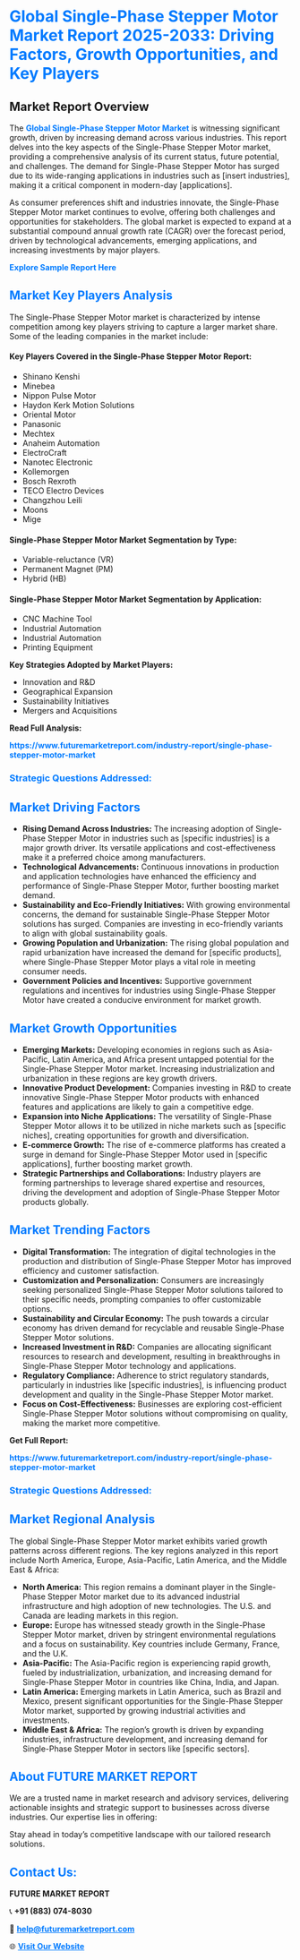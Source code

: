 <h1 style="color: #007BFF;">Global Single-Phase Stepper Motor Market Report 2025-2033: Driving Factors, Growth Opportunities, and Key Players</h1>

<section id="overview">
<h2>Market Report Overview</h2>
<p>The <a href="https://www.futuremarketreport.com/industry-report/single-phase-stepper-motor-market" style="color: #007BFF; text-decoration: none;"><strong>Global Single-Phase Stepper Motor Market</strong></a> is witnessing significant growth, driven by increasing demand across various industries. This report delves into the key aspects of the Single-Phase Stepper Motor market, providing a comprehensive analysis of its current status, future potential, and challenges. The demand for Single-Phase Stepper Motor has surged due to its wide-ranging applications in industries such as [insert industries], making it a critical component in modern-day [applications].</p>
<p>As consumer preferences shift and industries innovate, the Single-Phase Stepper Motor market continues to evolve, offering both challenges and opportunities for stakeholders. The global market is expected to expand at a substantial compound annual growth rate (CAGR) over the forecast period, driven by technological advancements, emerging applications, and increasing investments by major players.</p>
</section>

<section id="overview">
<p><a href="https://www.futuremarketreport.com/request-sample/reportId=50538" style="color: #007BFF; text-decoration: none;"><strong>Explore Sample Report Here</strong></a></p>
</section>

<section id="key-players">
<h2 style="color: #007BFF;">Market Key Players Analysis</h2>
<p>The Single-Phase Stepper Motor market is characterized by intense competition among key players striving to capture a larger market share. Some of the leading companies in the market include:</p>
<h4>Key Players Covered in the Single-Phase Stepper Motor Report:</h4>
<ul><li>Shinano Kenshi</li><li>Minebea</li><li>Nippon Pulse Motor</li><li>Haydon Kerk Motion Solutions</li><li>Oriental Motor</li><li>Panasonic</li><li>Mechtex</li><li>Anaheim Automation</li><li>ElectroCraft</li><li>Nanotec Electronic</li><li>Kollemorgen</li><li>Bosch Rexroth</li><li>TECO Electro Devices</li><li>Changzhou Leili</li><li>Moons</li><li>Mige</li></ul>
<h4>Single-Phase Stepper Motor Market Segmentation by Type:</h4>
<ul><li>Variable-reluctance (VR)</li><li>Permanent Magnet (PM)</li><li>Hybrid (HB)</li></ul>

<h4>Single-Phase Stepper Motor Market Segmentation by Application:</h4>
<ul><li>CNC Machine Tool</li><li>Industrial Automation</li><li>Industrial Automation</li><li>Printing Equipment</li></ul>
<p><strong>Key Strategies Adopted by Market Players:</strong></p>
<ul>
<li>Innovation and R&D</li>
<li>Geographical Expansion</li>
<li>Sustainability Initiatives</li>
<li>Mergers and Acquisitions</li>
</ul>
</section>

<section>
<p><strong>Read Full Analysis: </strong></p><a href="https://www.futuremarketreport.com/industry-report/single-phase-stepper-motor-market" style="color: #007BFF; text-decoration: none;"><strong>https://www.futuremarketreport.com/industry-report/single-phase-stepper-motor-market</strong></a>
<h3 style="color: #007BFF;">Strategic Questions Addressed:</h3>
</section>

<section id="driving-factors">
<h2 style="color: #007BFF;">Market Driving Factors</h2>
<ul>
<li><strong>Rising Demand Across Industries:</strong> The increasing adoption of Single-Phase Stepper Motor in industries such as [specific industries] is a major growth driver. Its versatile applications and cost-effectiveness make it a preferred choice among manufacturers.</li>
<li><strong>Technological Advancements:</strong> Continuous innovations in production and application technologies have enhanced the efficiency and performance of Single-Phase Stepper Motor, further boosting market demand.</li>
<li><strong>Sustainability and Eco-Friendly Initiatives:</strong> With growing environmental concerns, the demand for sustainable Single-Phase Stepper Motor solutions has surged. Companies are investing in eco-friendly variants to align with global sustainability goals.</li>
<li><strong>Growing Population and Urbanization:</strong> The rising global population and rapid urbanization have increased the demand for [specific products], where Single-Phase Stepper Motor plays a vital role in meeting consumer needs.</li>
<li><strong>Government Policies and Incentives:</strong> Supportive government regulations and incentives for industries using Single-Phase Stepper Motor have created a conducive environment for market growth.</li>
</ul>
</section>

<section id="growth-opportunities">
<h2 style="color: #007BFF;">Market Growth Opportunities</h2>
<ul>
<li><strong>Emerging Markets:</strong> Developing economies in regions such as Asia-Pacific, Latin America, and Africa present untapped potential for the Single-Phase Stepper Motor market. Increasing industrialization and urbanization in these regions are key growth drivers.</li>
<li><strong>Innovative Product Development:</strong> Companies investing in R&D to create innovative Single-Phase Stepper Motor products with enhanced features and applications are likely to gain a competitive edge.</li>
<li><strong>Expansion into Niche Applications:</strong> The versatility of Single-Phase Stepper Motor allows it to be utilized in niche markets such as [specific niches], creating opportunities for growth and diversification.</li>
<li><strong>E-commerce Growth:</strong> The rise of e-commerce platforms has created a surge in demand for Single-Phase Stepper Motor used in [specific applications], further boosting market growth.</li>
<li><strong>Strategic Partnerships and Collaborations:</strong> Industry players are forming partnerships to leverage shared expertise and resources, driving the development and adoption of Single-Phase Stepper Motor products globally.</li>
</ul>
</section>

<section id="trending-factors">
<h2 style="color: #007BFF;">Market Trending Factors</h2>
<ul>
<li><strong>Digital Transformation:</strong> The integration of digital technologies in the production and distribution of Single-Phase Stepper Motor has improved efficiency and customer satisfaction.</li>
<li><strong>Customization and Personalization:</strong> Consumers are increasingly seeking personalized Single-Phase Stepper Motor solutions tailored to their specific needs, prompting companies to offer customizable options.</li>
<li><strong>Sustainability and Circular Economy:</strong> The push towards a circular economy has driven demand for recyclable and reusable Single-Phase Stepper Motor solutions.</li>
<li><strong>Increased Investment in R&D:</strong> Companies are allocating significant resources to research and development, resulting in breakthroughs in Single-Phase Stepper Motor technology and applications.</li>
<li><strong>Regulatory Compliance:</strong> Adherence to strict regulatory standards, particularly in industries like [specific industries], is influencing product development and quality in the Single-Phase Stepper Motor market.</li>
<li><strong>Focus on Cost-Effectiveness:</strong> Businesses are exploring cost-efficient Single-Phase Stepper Motor solutions without compromising on quality, making the market more competitive.</li>
</ul>
</section>

<section>
<p><strong>Get Full Report: </strong></p><a href="https://www.futuremarketreport.com/industry-report/single-phase-stepper-motor-market" style="color: #007BFF; text-decoration: none;"><strong>https://www.futuremarketreport.com/industry-report/single-phase-stepper-motor-market</strong></a>
<h3 style="color: #007BFF;">Strategic Questions Addressed:</h3>
</section>


<section id="regional-analysis">
<h2 style="color: #007BFF;">Market Regional Analysis</h2>
<p>The global Single-Phase Stepper Motor market exhibits varied growth patterns across different regions. The key regions analyzed in this report include North America, Europe, Asia-Pacific, Latin America, and the Middle East & Africa:</p>
<ul>
<li><strong>North America:</strong> This region remains a dominant player in the Single-Phase Stepper Motor market due to its advanced industrial infrastructure and high adoption of new technologies. The U.S. and Canada are leading markets in this region.</li>
<li><strong>Europe:</strong> Europe has witnessed steady growth in the Single-Phase Stepper Motor market, driven by stringent environmental regulations and a focus on sustainability. Key countries include Germany, France, and the U.K.</li>
<li><strong>Asia-Pacific:</strong> The Asia-Pacific region is experiencing rapid growth, fueled by industrialization, urbanization, and increasing demand for Single-Phase Stepper Motor in countries like China, India, and Japan.</li>
<li><strong>Latin America:</strong> Emerging markets in Latin America, such as Brazil and Mexico, present significant opportunities for the Single-Phase Stepper Motor market, supported by growing industrial activities and investments.</li>
<li><strong>Middle East & Africa:</strong> The region’s growth is driven by expanding industries, infrastructure development, and increasing demand for Single-Phase Stepper Motor in sectors like [specific sectors].</li>
</ul>
</section>

<footer>
<h2 style="color: #007BFF;">About FUTURE MARKET REPORT</h2>
<p>We are a trusted name in market research and advisory services, delivering actionable insights and strategic support to businesses across diverse industries. Our expertise lies in offering:</p>

<p>Stay ahead in today’s competitive landscape with our tailored research solutions.</p>

<h2 style="color: #007BFF;">Contact Us:</h2>
<p><strong>FUTURE MARKET REPORT</strong></p>
<p>📞 <strong>+91 (883) 074-8030</strong></p>
<p>📧 <strong><a href="mailto:help@futuremarketreport.com" style="color: #007BFF;">help@futuremarketreport.com</a></strong></p>
<p>🌐 <strong><a href="https://www.futuremarketreport.com/" style="color: #007BFF;">Visit Our Website</a></strong></p>
</footer>